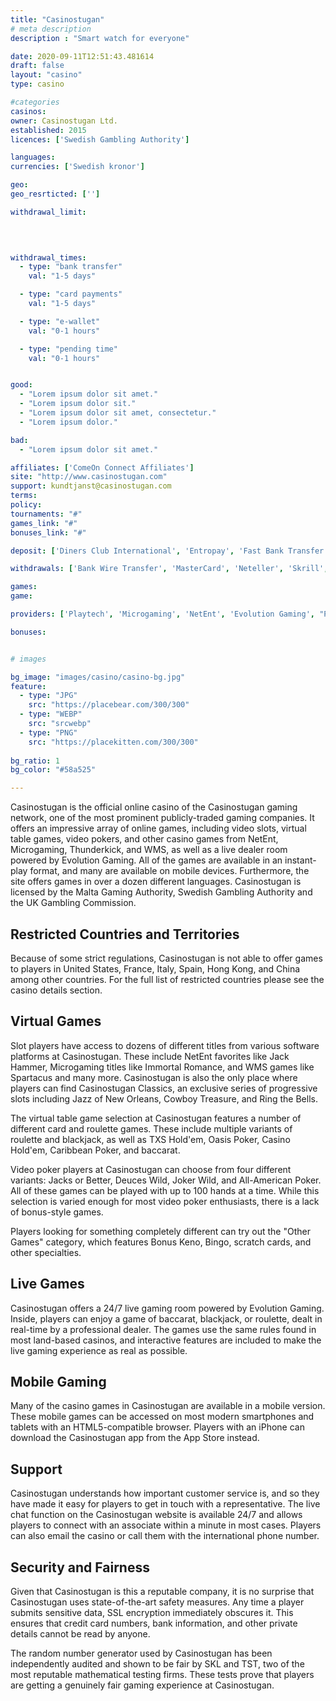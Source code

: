 ```yaml
---
title: "Casinostugan"
# meta description
description : "Smart watch for everyone"

date: 2020-09-11T12:51:43.481614
draft: false
layout: "casino" 
type: casino

#categories
casinos: 
owner: Casinostugan Ltd.
established: 2015
licences: ['Swedish Gambling Authority']

languages: 
currencies: ['Swedish kronor']

geo: 
geo_resrticted: ['']

withdrawal_limit:

  
  

withdrawal_times:
  - type: "bank transfer"
    val: "1-5 days"

  - type: "card payments"
    val: "1-5 days"

  - type: "e-wallet"
    val: "0-1 hours"

  - type: "pending time"
    val: "0-1 hours"


good:
  - "Lorem ipsum dolor sit amet."
  - "Lorem ipsum dolor sit."
  - "Lorem ipsum dolor sit amet, consectetur."
  - "Lorem ipsum dolor."

bad:
  - "Lorem ipsum dolor sit amet."

affiliates: ['ComeOn Connect Affiliates']
site: "http://www.casinostugan.com"
support: kundtjanst@casinostugan.com
terms:
policy:
tournaments: "#"
games_link: "#"
bonuses_link: "#"

deposit: ['Diners Club International', 'Entropay', 'Fast Bank Transfer', 'FundSend', 'Maestro', 'MasterCard', 'Neteller', 'Online Bank Transfer', 'Paysafe Card', 'POLi', 'PugglePay', 'Siru Mobile', 'Skrill', 'Skrill 1-Tap', 'Trustly', 'Ukash', 'Visa', 'WebMoney']

withdrawals: ['Bank Wire Transfer', 'MasterCard', 'Neteller', 'Skrill', 'Visa']

games: 
game:

providers: ['Playtech', 'Microgaming', 'NetEnt', 'Evolution Gaming', "Play'n GO", 'Thunderkick', 'Skillzzgaming', 'Kalamba Games', 'Pocket Games Soft', 'Red Tiger Gaming', 'Quickspin', 'Nolimit City', 'Nyx Interactive', 'Yggdrasil Gaming', 'Lightning Box', '2 By 2 Gaming', 'Just For The Win', 'Big Time Gaming', 'Pragmatic Play', 'Push Gaming']

bonuses:


# images

bg_image: "images/casino/casino-bg.jpg"  
feature:
  - type: "JPG" 
    src: "https://placebear.com/300/300"
  - type: "WEBP"
    src: "srcwebp"
  - type: "PNG"
    src: "https://placekitten.com/300/300"  
 
bg_ratio: 1 
bg_color: "#58a525"  

---
```


Casinostugan is the official online casino of the Casinostugan gaming network, one of the most prominent publicly-traded gaming companies. It offers an impressive array of online games, including video slots, virtual table games, video pokers, and other casino games from NetEnt, Microgaming, Thunderkick, and WMS, as well as a live dealer room powered by Evolution Gaming. All of the games are available in an instant-play format, and many are available on mobile devices. Furthermore, the site offers games in over a dozen different languages. Casinostugan is licensed by the Malta Gaming Authority, Swedish Gambling Authority and the UK Gambling Commission.

## Restricted Countries and Territories
Because of some strict regulations, Casinostugan is not able to offer games to players in United States, France, Italy, Spain, Hong Kong, and China among other countries. For the full list of restricted countries please see the casino details section.

## Virtual Games
Slot players have access to dozens of different titles from various software platforms at Casinostugan. These include NetEnt favorites like Jack Hammer, Microgaming titles like Immortal Romance, and WMS games like Spartacus and many more. Casinostugan is also the only place where players can find Casinostugan Classics, an exclusive series of progressive slots including Jazz of New Orleans, Cowboy Treasure, and Ring the Bells.

The virtual table game selection at Casinostugan features a number of different card and roulette games. These include multiple variants of roulette and blackjack, as well as TXS Hold'em, Oasis Poker, Casino Hold'em, Caribbean Poker, and baccarat.

Video poker players at Casinostugan can choose from four different variants: Jacks or Better, Deuces Wild, Joker Wild, and All-American Poker. All of these games can be played with up to 100 hands at a time. While this selection is varied enough for most video poker enthusiasts, there is a lack of bonus-style games.

Players looking for something completely different can try out the "Other Games" category, which features Bonus Keno, Bingo, scratch cards, and other specialties.

## Live Games
Casinostugan offers a 24/7 live gaming room powered by Evolution Gaming. Inside, players can enjoy a game of baccarat, blackjack, or roulette, dealt in real-time by a professional dealer. The games use the same rules found in most land-based casinos, and interactive features are included to make the live gaming experience as real as possible.

## Mobile Gaming
Many of the casino games in Casinostugan are available in a mobile version. These mobile games can be accessed on most modern smartphones and tablets with an HTML5-compatible browser. Players with an iPhone can download the Casinostugan app from the App Store instead.

## Support
Casinostugan understands how important customer service is, and so they have made it easy for players to get in touch with a representative. The live chat function on the Casinostugan website is available 24/7 and allows players to connect with an associate within a minute in most cases. Players can also email the casino or call them with the international phone number.

## Security and Fairness
Given that Casinostugan is this a reputable company, it is no surprise that Casinostugan uses state-of-the-art safety measures. Any time a player submits sensitive data, SSL encryption immediately obscures it. This ensures that credit card numbers, bank information, and other private details cannot be read by anyone.

The random number generator used by Casinostugan has been independently audited and shown to be fair by SKL and TST, two of the most reputable mathematical testing firms. These tests prove that players are getting a genuinely fair gaming experience at Casinostugan.